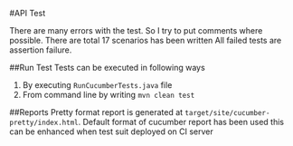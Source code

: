 #API Test

There are many errors with the test. So I try to put comments where possible. There are total 17 scenarios has been written
All failed tests are assertion failure.

##Run Test
Tests can be executed in following ways

1. By executing `RunCucumberTests.java` file
2. From command line by writing `mvn clean test`


##Reports
Pretty format report is generated at `target/site/cucumber-pretty/index.html`. 
Default format of cucumber report has been used this can be enhanced when test suit deployed on CI server
